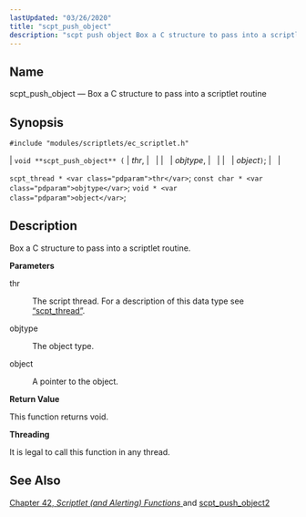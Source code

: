 ```yaml
---
lastUpdated: "03/26/2020"
title: "scpt_push_object"
description: "scpt push object Box a C structure to pass into a scriptlet routine void scpt push object thr objtype object scpt thread thr const char objtype void object Box a C structure to pass into a scriptlet routine thr The script thread For a description of this data type see..."
---
```


<a name="apis.scpt_push_object"></a> 
## Name

scpt_push_object — Box a C structure to pass into a scriptlet routine

## Synopsis

`#include "modules/scriptlets/ec_scriptlet.h"`

| `void **scpt_push_object** (` | <var class="pdparam">thr</var>, |   |
|   | <var class="pdparam">objtype</var>, |   |
|   | <var class="pdparam">object</var>`)`; |   |

`scpt_thread * <var class="pdparam">thr</var>`;
`const char * <var class="pdparam">objtype</var>`;
`void * <var class="pdparam">object</var>`;<a name="idp59255648"></a> 
## Description

Box a C structure to pass into a scriptlet routine.

**<a name="idp59256880"></a> Parameters**

<dl class="variablelist">

<dt>thr</dt>

<dd>

The script thread. For a description of this data type see [“scpt_thread”](/momentum/3/3-api/structs-scpt-thread).

</dd>

<dt>objtype</dt>

<dd>

The object type.

</dd>

<dt>object</dt>

<dd>

A pointer to the object.

</dd>

</dl>

**<a name="idp59263872"></a> Return Value**

This function returns void.

**<a name="idp59264784"></a> Threading**

It is legal to call this function in any thread.

<a name="idp59266336"></a> 
## See Also

[Chapter 42, *Scriptlet (and Alerting) Functions*                         ](script "Chapter 42. Scriptlet (and Alerting) Functions") and [scpt_push_object2](/momentum/3/3-api/apis-scpt-push-object-2)